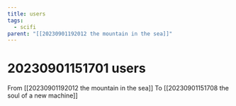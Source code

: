 ```yaml
---
title: users
tags:
  - scifi
parent: "[[20230901192012 the mountain in the sea]]"
---
```

# 20230901151701 users
From [[20230901192012 the mountain in the sea]]
To [[20230901151708 the soul of a new machine]]


